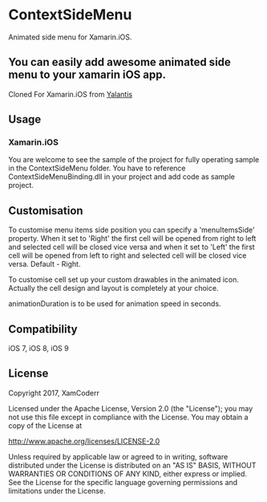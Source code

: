 # ContextSideMenu
Animated side menu for Xamarin.iOS.

## You can easily add awesome animated side menu to  your xamarin iOS app.

Cloned For Xamarin.iOS from [Yalantis](https://github.com/Yalantis/Context-Menu.iOS)

## Usage

### Xamarin.iOS

You are welcome to see the sample of the project for fully operating sample in the ContextSideMenu folder. You have to reference ContextSideMenuBinding.dll in your project and add code as sample project.

## Customisation

To customise menu items side position you can specify a 'menuItemsSide' property. When it set to 'Right' the first cell will be opened from right to left and selected cell will be closed vice versa and when it set to 'Left' the first cell will be opened from left to right and selected cell will be closed vice versa. Default - Right. 

To customise cell set up your custom drawables in the animated icon. Actually the cell design and layout is completely at your choice.

animationDuration is to be used for animation speed in seconds.

## Compatibility

iOS 7,
iOS 8,
iOS 9

## License

Copyright 2017, XamCoderr

Licensed under the Apache License, Version 2.0 (the "License");
you may not use this file except in compliance with the License.
You may obtain a copy of the License at

http://www.apache.org/licenses/LICENSE-2.0

Unless required by applicable law or agreed to in writing, software
distributed under the License is distributed on an "AS IS" BASIS,
WITHOUT WARRANTIES OR CONDITIONS OF ANY KIND, either express or implied.
See the License for the specific language governing permissions and
limitations under the License.
